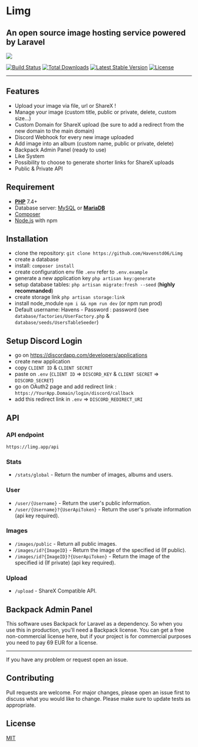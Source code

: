 # Limg
## An open source image hosting service powered by Laravel
  
<img src="https://limg.app/i/gQHOGpS.png/500">
  
<a href="https://travis-ci.org/laravel/framework"><img src="https://travis-ci.org/laravel/framework.svg" alt="Build Status"></a>
<a href="https://packagist.org/packages/laravel/framework"><img src="https://poser.pugx.org/laravel/framework/d/total.svg" alt="Total Downloads"></a>
<a href="https://packagist.org/packages/laravel/framework"><img src="https://poser.pugx.org/laravel/framework/v/stable.svg" alt="Latest Stable Version"></a>
<a href="https://packagist.org/packages/laravel/framework"><img src="https://poser.pugx.org/laravel/framework/license.svg" alt="License"></a>

<hr>

## Features
- Upload your image via file, url or ShareX !
- Manage your image (custom title, public or private, delete, custom size...)
- Custom Domain for ShareX upload (be sure to add a redirect from the new domain to the main domain)
- Discord Webhook for every new image uploaded
- Add image into an album (custom name, public or private, delete)
- Backpack Admin Panel (ready to use)
- Like System
- Possibility to choose to generate shorter links for ShareX uploads
- Public & Private API

## Requirement
- [**PHP**](https://php.net) 7.4+
- Database server: [MySQL](https://www.mysql.com) or [**MariaDB**](https://mariadb.org)
- [Composer](https://getcomposer.org)
- [Node.js](https://nodejs.org/) with npm

## Installation
* clone the repository: `git clone https://github.com/Havenstd06/Limg`
* create a database
* install: `composer install`
* create configuration env file `.env` refer to `.env.example`
* generate a new application key `php artisan key:generate`
* setup database tables: `php artisan migrate:fresh --seed` (**highly recommanded**)
* create storage link `php artisan storage:link`
* install node_module `npm i && npm run dev` (or npm run prod)
* Default username: Havens - Password : password (see `database/factories/UserFactory.php` & `database/seeds/UsersTableSeeder`)

## Setup Discord Login
* go on https://discordapp.com/developers/applications
* create new application
* copy `CLIENT ID` & `CLIENT SECRET`
* paste on `.env` (`CLIENT ID` => `DISCORD_KEY` & `CLIENT SECRET` => `DISCORD_SECRET`)
* go on OAuth2 page and add redirect link : `https://YourApp.Domain/login/discord/callback` 
* add this redirect link in `.env` => `DISCORD_REDIRECT_URI`

## API
### API endpoint
`https://limg.app/api`

### Stats
* `/stats/global` - Return the number of images, albums and users.

### User
* `/user/{Username}` - Return the user's public information.
* `/user/{Username}?{UserApiToken}` - Return the user's private information (api key required).

### Images
* `/images/public` - Return all public images. 
* `/images/id?{ImageID}` - Return the image of the specified id (If public).  
* `/images/id?{ImageID}?{UserApiToken}` - Return the image of the specified id (If private) (api key required).

### Upload
* `/upload` - ShareX Compatible API.

## Backpack Admin Panel
This software uses Backpack for Laravel as a dependency. So when you use this in production, you'll need a Backpack license. You can get a free non-commercial license here, but if your project is for commercial purposes you need to pay 69 EUR for a license.

<hr>  

If you have any problem or request open an issue.

## Contributing
Pull requests are welcome. For major changes, please open an issue first to discuss what you would like to change.
Please make sure to update tests as appropriate.

## License
[MIT](https://choosealicense.com/licenses/mit/)
